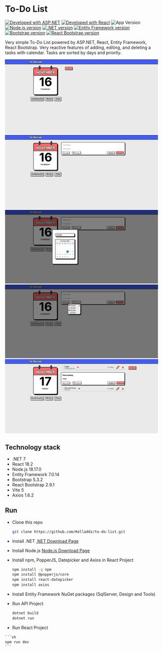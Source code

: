# To-Do List
[![Developed with ASP.NET](https://img.shields.io/badge/made_with-ASP.NET-8A2BE2)](https://asp.net) [![Developed with React](https://img.shields.io/badge/made_with-React-blue)](https://react.dev) ![App Version](https://img.shields.io/badge/version-0.9-green) [![Node.js version](https://img.shields.io/badge/Node.js-v18.17.0-026e00)](https://nodejs.org) [![.NET version](https://img.shields.io/badge/.NET-7.0-8A2BE2)](https://dotnet.microsoft.com/) [![Entity Framework version](https://img.shields.io/badge/Entity_Framework-7.0.14-8A2BE2)](https://learn.microsoft.com/en-us/ef/) [![Bootstrap version](https://img.shields.io/badge/Bootstrap-5.3.2-8A2BE2)](https://getbootstrap.com) [![React Bootstrap version](https://img.shields.io/badge/React_Bootstrap-2.9.1-8A2BE2)](https://getbootstrap.com)

Very simple To-Do List powered by ASP.NET, React, Entity Framework, React Bootstrap. Very reactive features of adding, editing, and deleting a tasks with calendar. Tasks are sorted by days and priority.

![1](https://github.com/Kelladdz/to-do-list/blob/master/images/1.png)
![2](https://github.com/Kelladdz/to-do-list/blob/master/images/2.png)
![3](https://github.com/Kelladdz/to-do-list/blob/master/images/3.png)
![4](https://github.com/Kelladdz/to-do-list/blob/master/images/4.png)
![5](https://github.com/Kelladdz/to-do-list/blob/master/images/5.png)

## Technology stack
- .NET 7
- React 18.2
- Node.js 18.17.0
- Entity Framework 7.0.14
- Bootstrap 5.3.2
- React Bootstrap 2.9.1
- Vite 5
- Axios 1.6.2

## Run

- Clone this repo

    ```sh
    git clone https://github.com/Kelladdz/to-do-list.git
    ```

- Install .NET
  [.NET Download Page](https://dotnet.microsoft.com/en-us/download)

- Install Node.js
  [Node.js Download Page](https://nodejs.org/en/download/)

- Install npm, PopperJS, Datepicker and Axios in React Project

    ```sh
    npm install -g npm
    npm install @popperjs/core
    npm install react-datepicker
    npm install axios
    ```

- Install Entity Framework NuGet packages (SqlServer, Design and Tools)

- Run API Project
 
    ```sh
    dotnet build
    dotnet run
    ```
    
-    Run React Project

    ```sh
    npm run dev
    ```
